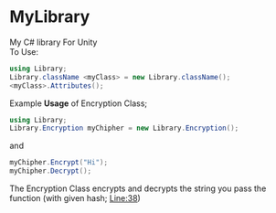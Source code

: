 # MyLibrary
My C# library For Unity 
<br>
To Use:

```cs
using Library;
Library.className <myClass> = new Library.className();
<myClass>.Attributes();
```
Example <strong>Usage</strong> of Encryption Class;
```cs
using Library;
Library.Encryption myChipher = new Library.Encryption();
```
and 
```cs
myChipher.Encrypt("Hi");
myChipher.Decrypt();
```
The Encryption Class encrypts and decrypts the string you pass the function
(with given hash; <a href="https://github.com/zyr1on/MyLibary/blob/main/Library.cs#L38">Line:38</a>)
